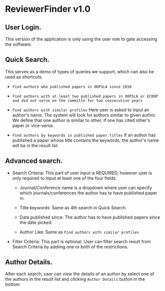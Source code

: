 ReviewerFinder v1.0
===================

## User Login.
   This version of the application is only using the user role to gate accessing
   the software.

## Quick Search. 
   This serves as a demo of types of queries we support, which can also be used as shortcuts.

   - `Find authors who published papers in OOPSLA since 2010`

   - `Find authors with at least two published papers in OOPSLA or ECOOP and did not serve on the committe for two consecutive years`

   - `Find authors with similar profiles`
      Here user is asked to input an author's name. The system will look for
      authors similar to given author. We define that one author is similar to 
      other, if one has cited other's paper or vice-versa.

   - `Find authors by keywords in published paper titles`
      If an author has published a paper whose title contains the keywords, the
      author's name will be in the result list.

## Advanced search.
   - Search Criteria: This part of user input is REQUIRED, however user is only
       required to input at least one of the four fields.

      - Journal/Conference name is a dropdown where user can specify which
           journals/conferences the author has to have published paper in.

      - Title keywords: Same as 4th search in Quick Search.

      - Data published since: The author has to have published papers since the
          date picked.

      - Author Like: Same as `Find authors with similar profiles`

   - Filter Criteria: This part is optional. User can filter search result from
       Search Criteria by addiing one or both of the restrictions.

## Author Details.

After each search, user can view the details of an author by select one of the authors in the result list and clicking `Author Details` button in the bottom

